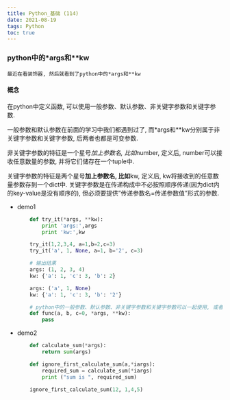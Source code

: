```yaml
---
title: Python_基础 (114)
date: 2021-08-19
tags: Python
toc: true
---
```


### python中的*args和**kw
    最近在看装饰器, 然后就看到了python中的*args和**kw

<!-- more -->

#### 概念
在python中定义函数, 可以使用一般参数、默认参数、非关键字参数和关键字参数. 

一般参数和默认参数在前面的学习中我们都遇到过了, 而*args和**kw分别属于非关键字参数和关键字参数, 后两者也都是可变参数. 

非关键字参数的特征是一个星号*加上参数名, 比如*number, 定义后, number可以接收任意数量的参数, 并将它们储存在一个tuple中. 

关键字参数的特征是两个星号**加上参数名, 比如**kw, 定义后, kw将接收到的任意数量参数存到一个dict中. 关键字参数是在传递构成中不必按照顺序传递(因为dict内的key-value是没有顺序的), 但必须要提供”传递参数名=传递参数值”形式的参数. 

- demo1
    ```python
        def try_it(*args, **kw): 
            print 'args:',args 
            print 'kw:',kw

        try_it(1,2,3,4, a=1,b=2,c=3)
        try_it('a', 1, None, a=1, b='2', c=3)

        # 输出结果
        args: (1, 2, 3, 4) 
        kw: {'a': 1, 'c': 3, 'b': 2} 

        args: ('a', 1, None) 
        kw: {'a': 1, 'c': 3, 'b': '2'}

        # python中的一般参数、默认参数、非关键字参数和关键字参数可以一起使用, 或者只用其中某些, 但是请注意, 参数定义的顺序必须是: 一般参数、默认参数、可变参数和关键字参数, 先后顺序不能颠倒. 即: 
        def func(a, b, c=0, *args, **kw):
            pass
    ```
- demo2
    ```python
        def calculate_sum(*args):
            return sum(args)

        def ignore_first_calculate_sum(a,*iargs):
            required_sum = calculate_sum(*iargs)
            print ("sum is ", required_sum)

        ignore_first_calculate_sum(12, 1,4,5)
    ```



